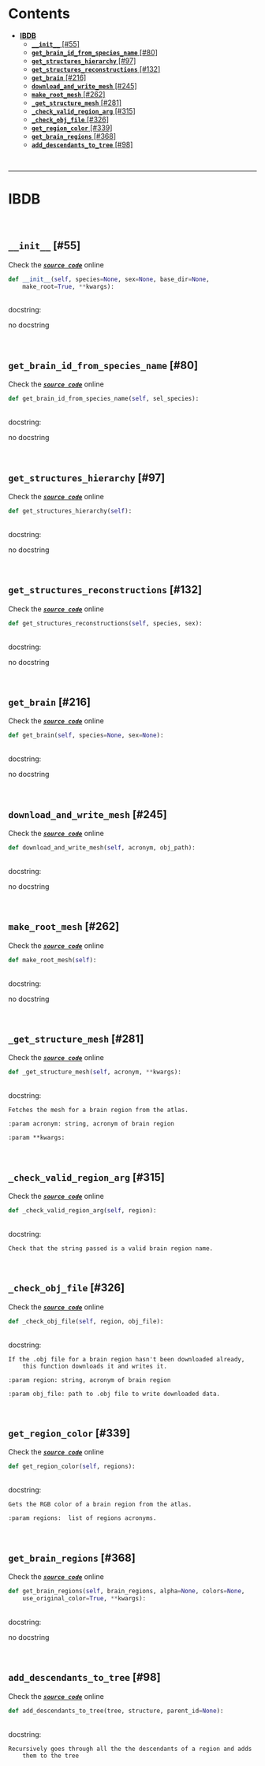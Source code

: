 



Contents
========

* [**IBDB**](#ibdb)
	* [**`__init__`** [#55]](#__init__-55)
	* [**`get_brain_id_from_species_name`** [#80]](#get_brain_id_from_species_name-80)
	* [**`get_structures_hierarchy`** [#97]](#get_structures_hierarchy-97)
	* [**`get_structures_reconstructions`** [#132]](#get_structures_reconstructions-132)
	* [**`get_brain`** [#216]](#get_brain-216)
	* [**`download_and_write_mesh`** [#245]](#download_and_write_mesh-245)
	* [**`make_root_mesh`** [#262]](#make_root_mesh-262)
	* [**`_get_structure_mesh`** [#281]](#_get_structure_mesh-281)
	* [**`_check_valid_region_arg`** [#315]](#_check_valid_region_arg-315)
	* [**`_check_obj_file`** [#326]](#_check_obj_file-326)
	* [**`get_region_color`** [#339]](#get_region_color-339)
	* [**`get_brain_regions`** [#368]](#get_brain_regions-368)
	* [**`add_descendants_to_tree`** [#98]](#add_descendants_to_tree-98)


&nbsp;

--------
# **IBDB**




&nbsp;
## **`__init__`** [#55]
  
Check the [***``source code``***](https://github.com/BrancoLab/BrainRender/blob/master/brainrender/atlases/insects_brains_db.py#L55) online

```python
def __init__(self, species=None, sex=None, base_dir=None,
    make_root=True, **kwargs):
```

&nbsp;  
docstring:

no docstring

&nbsp;
## **`get_brain_id_from_species_name`** [#80]
  
Check the [***``source code``***](https://github.com/BrancoLab/BrainRender/blob/master/brainrender/atlases/insects_brains_db.py#L80) online

```python
def get_brain_id_from_species_name(self, sel_species):
```

&nbsp;  
docstring:

no docstring

&nbsp;
## **`get_structures_hierarchy`** [#97]
  
Check the [***``source code``***](https://github.com/BrancoLab/BrainRender/blob/master/brainrender/atlases/insects_brains_db.py#L97) online

```python
def get_structures_hierarchy(self):
```

&nbsp;  
docstring:

no docstring

&nbsp;
## **`get_structures_reconstructions`** [#132]
  
Check the [***``source code``***](https://github.com/BrancoLab/BrainRender/blob/master/brainrender/atlases/insects_brains_db.py#L132) online

```python
def get_structures_reconstructions(self, species, sex):
```

&nbsp;  
docstring:

no docstring

&nbsp;
## **`get_brain`** [#216]
  
Check the [***``source code``***](https://github.com/BrancoLab/BrainRender/blob/master/brainrender/atlases/insects_brains_db.py#L216) online

```python
def get_brain(self, species=None, sex=None):
```

&nbsp;  
docstring:

no docstring

&nbsp;
## **`download_and_write_mesh`** [#245]
  
Check the [***``source code``***](https://github.com/BrancoLab/BrainRender/blob/master/brainrender/atlases/insects_brains_db.py#L245) online

```python
def download_and_write_mesh(self, acronym, obj_path):
```

&nbsp;  
docstring:

no docstring

&nbsp;
## **`make_root_mesh`** [#262]
  
Check the [***``source code``***](https://github.com/BrancoLab/BrainRender/blob/master/brainrender/atlases/insects_brains_db.py#L262) online

```python
def make_root_mesh(self):
```

&nbsp;  
docstring:

no docstring

&nbsp;
## **`_get_structure_mesh`** [#281]
  
Check the [***``source code``***](https://github.com/BrancoLab/BrainRender/blob/master/brainrender/atlases/insects_brains_db.py#L281) online

```python
def _get_structure_mesh(self, acronym, **kwargs):
```

&nbsp;  
docstring:

```text
Fetches the mesh for a brain region from the atlas.

:param acronym: string, acronym of brain region

:param **kwargs:

```

&nbsp;
## **`_check_valid_region_arg`** [#315]
  
Check the [***``source code``***](https://github.com/BrancoLab/BrainRender/blob/master/brainrender/atlases/insects_brains_db.py#L315) online

```python
def _check_valid_region_arg(self, region):
```

&nbsp;  
docstring:

```text
Check that the string passed is a valid brain region name.

```

&nbsp;
## **`_check_obj_file`** [#326]
  
Check the [***``source code``***](https://github.com/BrancoLab/BrainRender/blob/master/brainrender/atlases/insects_brains_db.py#L326) online

```python
def _check_obj_file(self, region, obj_file):
```

&nbsp;  
docstring:

```text
If the .obj file for a brain region hasn't been downloaded already,
    this function downloads it and writes it.

:param region: string, acronym of brain region

:param obj_file: path to .obj file to write downloaded data.

```

&nbsp;
## **`get_region_color`** [#339]
  
Check the [***``source code``***](https://github.com/BrancoLab/BrainRender/blob/master/brainrender/atlases/insects_brains_db.py#L339) online

```python
def get_region_color(self, regions):
```

&nbsp;  
docstring:

```text
Gets the RGB color of a brain region from the atlas.

:param regions:  list of regions acronyms.

```

&nbsp;
## **`get_brain_regions`** [#368]
  
Check the [***``source code``***](https://github.com/BrancoLab/BrainRender/blob/master/brainrender/atlases/insects_brains_db.py#L368) online

```python
def get_brain_regions(self, brain_regions, alpha=None, colors=None,
    use_original_color=True, **kwargs):
```

&nbsp;  
docstring:

no docstring

&nbsp;
## **`add_descendants_to_tree`** [#98]
  
Check the [***``source code``***](https://github.com/BrancoLab/BrainRender/blob/master/brainrender/atlases/insects_brains_db.py#L98) online

```python
def add_descendants_to_tree(tree, structure, parent_id=None):
```

&nbsp;  
docstring:

```text
Recursively goes through all the the descendants of a region and adds
    them to the tree

```